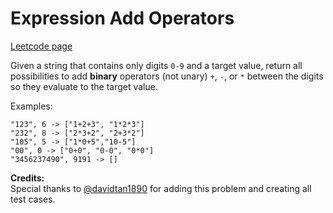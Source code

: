 # Expression Add Operators
[Leetcode page](https://leetcode.com/problems/expression-add-operators/description)

Given a string that contains only digits `0-9` and a target value, return all
possibilities to add **binary** operators (not unary) `+`, `-`, or `*` between
the digits so they evaluate to the target value.

Examples:  

    
    
    "123", 6 -> ["1+2+3", "1*2*3"] 
    "232", 8 -> ["2*3+2", "2+3*2"]
    "105", 5 -> ["1*0+5","10-5"]
    "00", 0 -> ["0+0", "0-0", "0*0"]
    "3456237490", 9191 -> []
    

**Credits:**  
Special thanks to
[@davidtan1890](https://leetcode.com/discuss/user/davidtan1890) for adding
this problem and creating all test cases.

